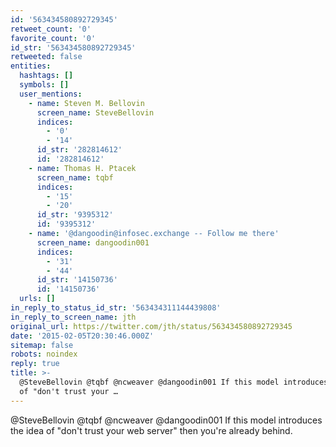 ```yaml
---
id: '563434580892729345'
retweet_count: '0'
favorite_count: '0'
id_str: '563434580892729345'
retweeted: false
entities:
  hashtags: []
  symbols: []
  user_mentions:
    - name: Steven M. Bellovin
      screen_name: SteveBellovin
      indices:
        - '0'
        - '14'
      id_str: '282814612'
      id: '282814612'
    - name: Thomas H. Ptacek
      screen_name: tqbf
      indices:
        - '15'
        - '20'
      id_str: '9395312'
      id: '9395312'
    - name: '@dangoodin@infosec.exchange -- Follow me there'
      screen_name: dangoodin001
      indices:
        - '31'
        - '44'
      id_str: '14150736'
      id: '14150736'
  urls: []
in_reply_to_status_id_str: '563434311144439808'
in_reply_to_screen_name: jth
original_url: https://twitter.com/jth/status/563434580892729345
date: '2015-02-05T20:30:46.000Z'
sitemap: false
robots: noindex
reply: true
title: >-
  @SteveBellovin @tqbf @ncweaver @dangoodin001 If this model introduces the idea
  of "don't trust your …
---
```


@SteveBellovin @tqbf @ncweaver @dangoodin001 If this model introduces the idea of "don't trust your web server" then you're already behind.